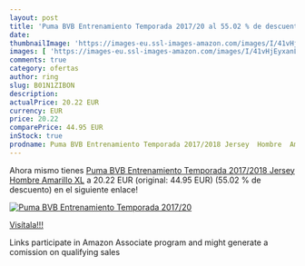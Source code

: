 ```yaml
---
layout: post
title: 'Puma BVB Entrenamiento Temporada 2017/20 al 55.02 % de descuento'
date: 
thumbnailImage: 'https://images-eu.ssl-images-amazon.com/images/I/41vHjEyxanL._SL200_.jpg'
images: [ 'https://images-eu.ssl-images-amazon.com/images/I/41vHjEyxanL._SL200_.jpg' ]
comments: true
category: ofertas
author: ring
slug: B01N1ZIBON
description:
actualPrice: 20.22 EUR
currency: EUR
price: 20.22
comparePrice: 44.95 EUR
inStock: true
prodname: Puma BVB Entrenamiento Temporada 2017/2018 Jersey  Hombre  Amarillo  XL
---
```


Ahora mismo tienes [Puma BVB Entrenamiento Temporada 2017/2018 Jersey  Hombre  Amarillo  XL](https://www.amazon.es/dp/B01N1ZIBON/?tag=tolees-21) a 20.22 EUR (original: 44.95 EUR) (55.02 %  de descuento) en el siguiente enlace!

[![Puma BVB Entrenamiento Temporada 2017/20](https://images-eu.ssl-images-amazon.com/images/I/41vHjEyxanL._SL200_.jpg)](https://www.amazon.es/dp/B01N1ZIBON/?tag=tolees-21)

[Visítala!!!](https://www.amazon.es/dp/B01N1ZIBON/?tag=tolees-21)

Links participate in Amazon Associate program and might generate a comission on qualifying sales

